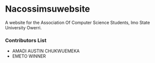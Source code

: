 # Nacossimsuwebsite
A website for the Association Of Computer Science Students, Imo State University Owerri.

### Contributors List

* AMADI AUSTIN CHUKWUEMEKA
* EMETO WINNER

